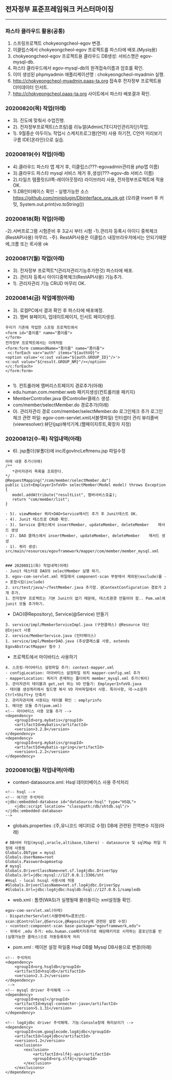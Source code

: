 ## 전자정부 표준프레임워크 커스터마이징 

***
### 파스타 클라우드 활용(공통)
1. 스프링프로젝트 chokyeongcheol-egov 변경. 
2. 이클립스에서 chokyeongcheol-egov 프로젝트를 파스타에 배포.(Myslq용)
3. chokyeongcheol-egov 프로젝트용 클라우드 DB생성: 서비스명은 egov-mysql-db.
4. 파스타 클라우드에서 egov-mysql-db의 원격접속이름과 암호를 확인.
5. 이미 생성된 phpmyadmin 애플리케이션명 : chokyeongcheol-myadmin 실행.
6. http://chokyeongcheol-myadmin.paas-ta.org 접속후 전자정부 프로젝트용 더미데이터 인서트.    
7. http://chokyeongcheol.paas-ta.org 사이트에서 파스타 배포결과 확인.


### 20200820(목) 작업(아래)
- 3). 진도에 맞춰서 수업진행.
- 2). 전자정부프로젝트(스프링)를 리뉴얼(AdminLTE디자인관리자단)작업.
- 1). 9월중순 아두이노 작업시 스케치프로그램(언어) 사용 하기전, C언어 미리보기
 구름 IDE(온라인)으로 실습.

### 20200819(수) 작업(아래)
- 4).클라우드 파스타 앱 제거 후, 이클립스(???-egovadmin관리용 php앱 이름)
- 3).클라우드 파스타 mysql 서비스 제거 후,생성(???-egov-db 서비스 이름)
- 2).타일즈 템플릿(UI쪽-레이아웃정리) 라이브러리 사용, 전자정부프로젝트에 적용OK.
- 1).DB인터페이스 확인 - 실행가능한 소스 
https://github.com/miniplugin/Dbinterface_ora_ok.git
(오라클 insert 후 커밋, System.out.print(vo.toString())

### 20200818(화) 작업(아래)
-2).서버프로그램 시험준비 후 3교시 부터 시험
-1).관리자 등록시 아이디 중복체크(RestAPI사용) 마무리.
-주). RestAPI사용은 이클립스 내장브라우저에서는 안되기때문에,크롬 또는 IE사용 ok

### 20200817(월) 작업(아래)
- 3). 전자정부 프로젝트*(관리자관리기능추가한것) 파스타에 배포.
- 2). 관리자 등록시 아이디중복체크(RestAPI사용) 기능추가.
- 1). 관리자관리 기능 CRUD 마무리 OK.

### 20200814(금) 작업예정(아래)
- 3). 로컬PC에서 결과 확인 후 파스타에 배포예정.
- 2). 멤버 뷰페이지, 업데이트페이지, 인서트 페이지생성.

```
우리가 기존에 작업한 스프링 프로젝트에서 
<form id="홈이름" name="폼이름">
</form>
전자정부 프로젝트에서는 아래처럼
<form:form commandName="폼이름" name="폼이름">
 <c:forEach var="auth" items="${authVO}">
<option value='<c:out value="${auth.GROUP_ID}"/>'>
<c:out value="${result.GROUP_NM}"/></option>
</c:forEach>   
</form:form>
             
```

- 1). 컨트롤러에 맴버리스트페이지 경로추가(아래)
- edu.human.com.member.web 패키지생성(컨트롤러용 패키지)
- MemberController.java @Controller클래스 생성.
- com/member/selectMember.do 경로추가(아래)
- 0). 관리자관리 경로 com/member/selectMember.do 로그인체크 추가
로그인체크 관련 파일: egov-com-servlet.xml(서블렛파일) 인터셉터 관리
뷰리졸버(viewresolver):뷰단(jsp)해석기계.(휍페이지루트,확장자 지정)

### 20200812(수-목) 작업내역(아래)
- 6). jsp폴더(뷰폴더)에 inc/EgovIncLeftmenu.jsp 파일수정

```
아래 내용 추가(아래)
/**
   *관리자관리 목록을 조회한다.
*/
@RequestMapping("/com/member/selectMember.do")
public List<EmployerInfoVO> selectMember(Model model) throws Exception {
   model.addAttribute("resultList", 멤버서비스호출);
   return "com/member/list";
}
```


```
- 5). viewMember 쿼리+DAO+Service매서드 추가 후 Junit테스트 OK.
- 4). Junit 테스트로 CRUD 확인. 
- 3). Service 클래스에서 insertMember, updateMember, deleteMember    매서드 생성
- 2). DAO 클래스에서 insertMember, updateMember, deleteMember    매서드 생성
- 1). 쿼리 생성: 
src/main/resources/egovframework/mapper/com/member/member_mysql.xml


### 20200811(화) 작업내역(아래)
- Junit 테스터로 DAO의 selectMember 실행 하기.
3. egov-com-servlet.xml 파일에서 component-scan 부분에서 제외된(exclude)를 -> 포함시킴(include)
2. src/test/java/~/TestMember.java 추가함. @ContextConfiguration 경로가 2개 추가.
1. 전자정부 프로젝트는 기본 Junit이 없기 때문에, 테스트환경 만들어야 함.. Pom.xml에 junit 모듈 추가하기.
```
- DAO(@Repository), Service(@Service) 만들기

```
3. service/impl/MemberServiceImpl.java (구현클래스) @Resource 대신 @Inject 사용
2. service/MemberService.java (인터페이스)
1. service/impl/MemberDAO.java (추상클래스를 사용, extends EgovAbstractMapper 필수 )
```
- 프로젝트에서 마이바티스 사용하기

```
4. 스프링-마이바티스 설정파일 추가: context-mapper.xml
- configLocation: 마아바티스 설정파일 위치 mapper-config.xml 추가
- mapperLocation: 쿼리가 존재하는 폴더위치 member_mysql.xml 추가(쿼리)
3. 관리자관리 테이블과 get,set 하는 VO 만들기: EmployerInfoVO.java
- 테이블 생성쿼리에서 필드명 복사 VO 자바파일에서 사용. 특이사항, 대->소문자 Ctrl+Shift+y 단축키
2. 관리자관리에 사용되는 테이블 확인 : emplyrinfo
1. 메이븐 모듈 추가(pom.xml)
<!-- 마이바티스 사용 모듈 추가 -->
<dependency>
	<groupId>org.mybatis</groupId>
	<artifactId>mybatis</artifactId>
	<version>3.2.8</version>
</dependency>
<dependency>
	<groupId>org.mybatis</groupId>
	<artifactId>mybatis-spring</artifactId>
	<version>1.2.2</version>
</dependency>
```
  
### 20200810(월) 작업내역(아래)
- context-datasource.xml: Hsql 데이터베이스 사용 주석처리

```
<!-- hsql -->
<!-- 여기만 주석처리
<jdbc:embedded-database id="dataSource-hsql" type="HSQL">
	<jdbc:script location= "classpath:/db/shtdb.sql"/>
</jdbc:embedded-database>
-->
```
- globals.properties :(주,유니코드 에디터로 수정) DB에 관련된 전역변수 지정(아래)

```
# DB서버 타입(mysql,oracle,altibase,tibero) - datasource 및 sqlMap 파일 지정에 사용됨
Globals.DbType = mysql
Globals.UserName=root
Globals.Password=apmsetup
# mysql
Globals.DriverClassName=net.sf.log4jdbc.DriverSpy
Globals.Url=jdbc:mysql://127.0.0.1:3306/sht
#Hsql - local hssql 사용시에 적용
#Globals.DriverClassName=net.sf.log4jdbc.DriverSpy
#Globals.Url=jdbc:log4jdbc:hsqldb:hsql://127.0.0.1/sampledb
```
- web.xml : 톰캣(WAS)가 실행될때 불러들이는 xml설정들 확인.

```
egov-com-servlet.xml(아래) 
- DispatcherServlet(서블렛배치=콤포넌트-scan:@Controller,@Service,@Repository에 관련된 설정 수정)
- <context:component-scan base-package="egovframework,edu">
- 위에서 ,edu 추가: edu.human.com패키지추가로 해당패키지로 시작하는 콤포넌트를 빈(실행가능한 클래스)으로 자동등록하게 처리
```
- pom.xml : 메이븐 설정 파일중 Hsql DB를 Mysql DB사용으로 변경(아래)

```
<!-- 주석처리
<dependency>
	<groupId>org.hsqldb</groupId>
	<artifactId>hsqldb</artifactId>
	<version>2.3.2</version>
</dependency>
 -->
<!-- mysql driver 주석해제 -->	
<dependency>
    <groupId>mysql</groupId>
    <artifactId>mysql-connector-java</artifactId>
    <version>5.1.31</version>
</dependency>

<!-- log4jdbc driver 주석해제. 기능:Console창에 쿼리보이기 -->        
<dependency>
    <groupId>com.googlecode.log4jdbc</groupId>
    <artifactId>log4jdbc</artifactId>
    <version>1.2</version>
    <exclusions>
        <exclusion>
            <artifactId>slf4j-api</artifactId>
            <groupId>org.slf4j</groupId>
        </exclusion>
    </exclusions>
</dependency>
```